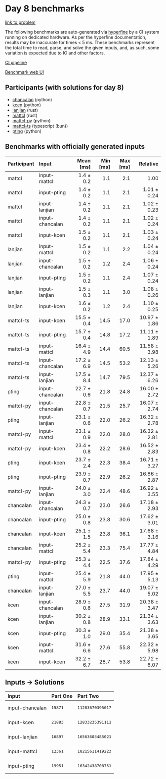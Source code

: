 # Day 8 benchmarks

[link to problem](https://adventofcode.com/2023/day/8)

The following benchmarks are auto-generated via
[hyperfine](https://github.com/sharkdp/hyperfine) by a CI system running on
dedicated hardware. As per the hyperfine documentation, results may be
inaccurate for times < 5 ms. These benchmarks represent the total time to read,
parse, and solve the given inputs, and, as such, some variation is expected due
to IO and other factors.

[CI pipeline](http://ci.papercode.net:8080/teams/main/pipelines/aoc2023)

[Benchmark web UI](https://aoc.ancalagon.black)


## Participants (with solutions for day 8)

- [chancalan](https://github.com/chancalan/aoc2023) (python)
- [kcen](https://github.com/kcen/aoc2023) (python)
- [lanjian](https://github.com/lanjian/aoc-2023) (rust)
- [mattcl](https://github.com/mattcl/aoc2023) (rust)
- [mattcl-py](https://github.com/mattcl/aoc2023-py) (python)
- [mattcl-ts](https://github.com/mattcl/aoc2023-js) (typescript (bun))
- [pting](https://github.com/pting/aoc2023) (python)


## Benchmarks with officially generated inputs

| Participant | Input | Mean [ms] | Min [ms] | Max [ms] | Relative |
|:---|:---|---:|---:|---:|---:|
| mattcl | input-mattcl | 1.4 ± 0.2 | 1.1 | 2.1 | 1.00 |
| mattcl | input-pting | 1.4 ± 0.2 | 1.1 | 2.1 | 1.01 ± 0.24 |
| mattcl | input-lanjian | 1.4 ± 0.2 | 1.1 | 2.1 | 1.02 ± 0.23 |
| mattcl | input-chancalan | 1.4 ± 0.2 | 1.1 | 2.1 | 1.02 ± 0.24 |
| mattcl | input-kcen | 1.5 ± 0.2 | 1.1 | 2.1 | 1.03 ± 0.24 |
| lanjian | input-mattcl | 1.5 ± 0.2 | 1.1 | 2.2 | 1.04 ± 0.24 |
| lanjian | input-chancalan | 1.5 ± 0.2 | 1.2 | 2.4 | 1.06 ± 0.24 |
| lanjian | input-pting | 1.5 ± 0.2 | 1.1 | 2.4 | 1.07 ± 0.24 |
| lanjian | input-lanjian | 1.5 ± 0.3 | 1.1 | 3.0 | 1.08 ± 0.26 |
| lanjian | input-kcen | 1.6 ± 0.2 | 1.2 | 2.4 | 1.10 ± 0.25 |
| mattcl-ts | input-kcen | 15.5 ± 0.4 | 14.5 | 17.0 | 10.97 ± 1.86 |
| mattcl-ts | input-pting | 15.7 ± 0.4 | 14.8 | 17.2 | 11.11 ± 1.89 |
| mattcl-ts | input-mattcl | 16.4 ± 4.9 | 14.4 | 60.5 | 11.58 ± 3.98 |
| mattcl-ts | input-chancalan | 17.2 ± 6.9 | 14.5 | 53.2 | 12.13 ± 5.26 |
| mattcl-ts | input-lanjian | 17.5 ± 8.4 | 14.7 | 79.5 | 12.37 ± 6.26 |
| pting | input-chancalan | 22.7 ± 0.6 | 21.8 | 24.8 | 16.00 ± 2.72 |
| mattcl-py | input-chancalan | 22.8 ± 0.7 | 21.5 | 25.7 | 16.07 ± 2.74 |
| pting | input-lanjian | 23.1 ± 0.6 | 22.0 | 26.2 | 16.32 ± 2.78 |
| mattcl-py | input-mattcl | 23.1 ± 0.9 | 22.0 | 28.0 | 16.32 ± 2.81 |
| mattcl-py | input-kcen | 23.4 ± 0.8 | 22.2 | 28.6 | 16.52 ± 2.83 |
| pting | input-kcen | 23.7 ± 2.4 | 22.3 | 38.4 | 16.71 ± 3.27 |
| pting | input-pting | 23.9 ± 0.7 | 22.9 | 26.2 | 16.86 ± 2.87 |
| mattcl-py | input-lanjian | 24.0 ± 3.0 | 22.4 | 48.6 | 16.92 ± 3.55 |
| chancalan | input-chancalan | 24.3 ± 0.7 | 23.0 | 26.6 | 17.18 ± 2.93 |
| chancalan | input-pting | 25.0 ± 0.8 | 23.8 | 30.6 | 17.62 ± 3.01 |
| chancalan | input-kcen | 25.1 ± 1.5 | 23.8 | 36.1 | 17.68 ± 3.16 |
| chancalan | input-mattcl | 25.2 ± 5.4 | 23.3 | 75.4 | 17.77 ± 4.84 |
| mattcl-py | input-pting | 25.3 ± 4.4 | 22.5 | 37.6 | 17.84 ± 4.29 |
| pting | input-mattcl | 25.4 ± 5.9 | 21.8 | 44.0 | 17.95 ± 5.13 |
| chancalan | input-lanjian | 27.0 ± 5.5 | 23.7 | 44.0 | 19.07 ± 5.02 |
| kcen | input-chancalan | 28.9 ± 0.8 | 27.5 | 31.9 | 20.38 ± 3.47 |
| kcen | input-lanjian | 30.2 ± 0.8 | 28.9 | 33.1 | 21.34 ± 3.63 |
| kcen | input-pting | 30.3 ± 1.0 | 29.0 | 35.4 | 21.38 ± 3.65 |
| kcen | input-mattcl | 31.6 ± 6.6 | 27.6 | 55.8 | 22.32 ± 5.98 |
| kcen | input-kcen | 32.2 ± 6.7 | 28.7 | 53.8 | 22.72 ± 6.07 |


## Inputs -> Solutions

| Input | Part One | Part Two |
|:---|:---|:---|
|input-chancalan|<pre>15871</pre>|<pre>11283670395017</pre>|
|input-kcen|<pre>21883</pre>|<pre>12833235391111</pre>|
|input-lanjian|<pre>16897</pre>|<pre>16563603485021</pre>|
|input-mattcl|<pre>12361</pre>|<pre>18215611419223</pre>|
|input-pting|<pre>19951</pre>|<pre>16342438708751</pre>|
